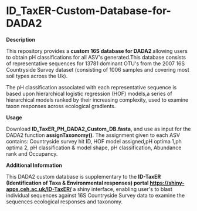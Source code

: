 # ID_TaxER-Custom-Database-for-DADA2 

<b>Description</b>

This repository provides a <b> custom 16S database for DADA2 </b> allowing users to obtain pH classifications for all ASV's generated.This database consists of representative sequences for 13781 dominant OTU's from the 2007 16S Countryside Survey dataset (consisting of 1006 samples and covering most soil types across the Uk). 

The pH classification associated with each representative sequence is based upon hierarchical logistic regression (HOF) models,a series of hierarchical models ranked by their increasing complexity, used to examine taxon responses across ecological gradients.




<b>Usage</b>

Download  <b>ID_TaxER_PH_DADA2_Custom_DB.fasta</b>, and  use as  input for the DADA2 function <b>assignTaxonomy()</b>.
The assignment given to each ASV contains: Countryside survey hit ID, HOF model assigned,pH optima 1,ph optima 2, pH classification & model shape, pH classification, Abundance rank and Occupancy.  

<b> Additional Information </b>

This DADA2 custom database is supplementary to the  <b> ID-TaxER (Identification of Taxa & Environmental responses) portal https://shiny-apps.ceh.ac.uk/ID-TaxER/ </b> a shiny interface, enabling user's to blast individual sequences against 16S Countryside Survey data to examine the sequences ecological responses and taxonomy.
